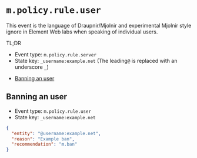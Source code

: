 <!-- @format -->

# `m.policy.rule.user`

This event is the language of Draupnir/Mjolnir and experimental Mjolnir style
ignore in Element Web labs when speaking of individual users.

TL;DR

- Event type: `m.policy.rule.server`
- State key: `_username:example.net` (The leading`@` is replaced with an
  underscore `_`)

<!-- prettier-ignore-start -->

<!-- START doctoc generated TOC please keep comment here to allow auto update -->
<!-- DON'T EDIT THIS SECTION, INSTEAD RE-RUN doctoc TO UPDATE -->

- [Banning an user](#banning-an-user)

<!-- END doctoc generated TOC please keep comment here to allow auto update -->

<!-- prettier-ignore-end -->

## Banning an user

- Event type: `m.policy.rule.user`
- State key: `_username:example.net`

```json
{
  "entity": "@username:example.net",
  "reason": "Example ban",
  "recommendation": "m.ban"
}
```
